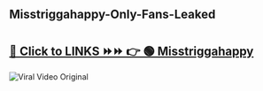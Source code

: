 
 ## Misstriggahappy-Only-Fans-Leaked

# <h2><a href="https://clipsfans.com/Misstriggahappy&ref=git">🔗 Click to LINKS ⏩⏩ 👉 🟢 Misstriggahappy </a></h2>

<a href="https://clipsfans.com/Misstriggahappy&ref=git" rel="nofollow" data-target="animated-image.originalLink"><img src="https://i.ibb.co.com/xMMVF88/686577567.gif" alt="Viral Video Original" style="max-width: 100%; display: inline-block;" data-target="animated-image.originalImage"></a>
